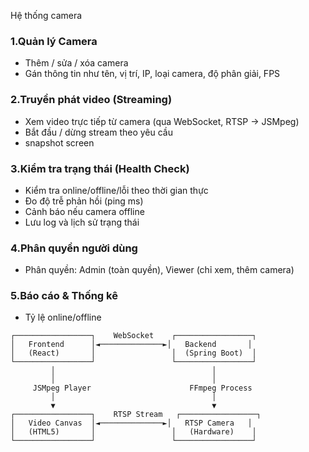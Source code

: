 Hệ thống camera

### 1.Quản lý Camera
- Thêm / sửa / xóa camera
- Gán thông tin như tên, vị trí, IP, loại camera, độ phân giải, FPS

### 2.Truyền phát video (Streaming)
- Xem video trực tiếp từ camera (qua WebSocket, RTSP → JSMpeg)
- Bắt đầu / dừng stream theo yêu cầu
- snapshot screen 

### 3.Kiểm tra trạng thái (Health Check)
- Kiểm tra online/offline/lỗi theo thời gian thực
- Đo độ trễ phản hồi (ping ms)
- Cảnh báo nếu camera offline
- Lưu log và lịch sử trạng thái

### 4.Phân quyền người dùng
- Phân quyền: Admin (toàn quyền), Viewer (chỉ xem, thêm camera)

### 5.Báo cáo & Thống kê
- Tỷ lệ online/offline


```
┌─────────────────┐    WebSocket    ┌─────────────────┐
│   Frontend      │◄──────────────►│   Backend       │
│   (React)       │                 │  (Spring Boot)  │
└─────────────────┘                 └─────────────────┘
         │                                   │
         │                                   │
     JSMpeg Player                      FFmpeg Process
         │                                   │
         ▼                                   ▼
┌─────────────────┐    RTSP Stream   ┌─────────────────┐
│   Video Canvas  │◄──────────────►│   RTSP Camera   │
│   (HTML5)       │                 │   (Hardware)    │
└─────────────────┘                 └─────────────────┘
```